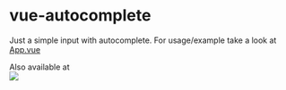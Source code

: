# vue-autocomplete

Just a simple input with autocomplete. For usage/example take a look at [App.vue](src/App.vue)

Also available at  
<a href="https://www.npmjs.com/package/@stm0n/vue-autocomplete"><img src="https://img.shields.io/npm/v/@stm0n/vue-autocomplete.svg"/></a>

